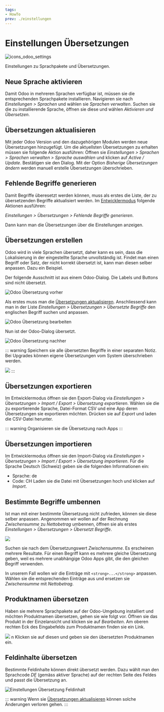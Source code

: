```yaml
---
tags:
- HowTo
prev: ./einstellungen
---
```

# Einstellungen Übersetzungen
![icons_odoo_settings](assets/icons_odoo_settings.png)

Einstellungen zu Sprachpakete und Übersetzungen.

## Neue Sprache aktivieren

Damit Odoo in mehreren Sprachen verfügbar ist, müssen sie die entsprechenden Sprachpakete installieren. Navigieren sie nach *Einstellungen > Sprachen* und wählen sie *Sprachen verwalten*. Suchen sie die zu installierende Sprache, öffnen sie diese und wählen *Aktivieren und Übersetzen*.

## Übersetzungen aktualisieren

Mit jeder Odoo Version und den dazugehörigen Modulen werden neue Übersetzungen hinzugefügt. Um die aktuellsten Übersetzungen zu erhalten müssen sie folgende Aktion ausführen: Öffnen sie *Einstellungen > Sprachen > Sprachen verwalten > Sprache auswählen* und klicken auf *Active / Update*. Bestätigen sie den Dialog. Mit der Option *Bisherige Übersetzungen ändern* werden manuell erstelle Übersetzungen überschrieben.

## Fehlende Begriffe generieren

Damit Begriffe überesetzt werden können, muss als erstes die Liste, der zu übersetzenden Begriffe aktualisiert werden.  Im [Entwicklermodus](Einstellungen.md#Entwicklermodus%20aktivieren) folgende Aktionen ausführen:

*Einstellungen > Übersetzungen > Fehlende Begriffe generieren*.

Dann kann man die Übersetzungen über die Einstellungen anzeigen.

## Übersetzungen erstellen

Odoo wird in viele Sprachen übersetzt, daher kann es sein, dass die Lokalisierung in der eingestellte Sprache unvollständig ist. Findet man einen Begriff oder Satz, der nicht korrekt übersetzt ist, kann man diesen selber anpassen. Dazu ein Beispiel.

Der folgende Ausschnitt ist aus einem Odoo-Dialog. Die Labels und Buttons sind nicht übersetzt.

![Odoo Übersetzung vorher](assets/Einstellungen%20%C3%9Cbersetzung%20vorher.png)

Als erstes muss man  die [Übersetzungen aktualisieren](Einstellungen%20Übersetzung.md#Übersetzungen%20aktualisieren). Anschliessend kann man in der Liste *Einstellungen > Übersetzungen > Übersetzte Begriffe* den englischen Begriff suchen und anpassen.

![Odoo Übersetzung bearbeiten](assets/Einstellungen%20%C3%9Cbersetzung%20bearbeiten.png)

Nun ist der Odoo-Dialog übersetzt.

![Odoo Übersetzung nachher](assets/Einstellungen%20%C3%9Cbersetzung%20nachher.png)

::: warning
Speichern sie alle übersetzten Begriffe in einer separaten Notiz. Bei Upgrades können eigene Übersetzungen vom System überschrieben werden.

![](assets/Einstellungen%20Übersetungen%20Noitz.png)
:::

## Übersetzungen exportieren

Im Entwicklermodus öffnen sie den Export-Dialog via *Einstellungen > Übersetzungen > Import / Export > Übersetzung exportieren*. Wählen sie die zu exportierende Sprache, Datei-Format CSV und eine App deren Übersetzungen sie exportieren möchten. Drücken sie auf *Export* und laden die CSV-Datei herunter.

::: warning
Organisieren sie die Übersetzung nach Apps
:::

## Übersetzungen importieren

Im Entwicklermodus öffnen sie den Import-Dialog via *Einstellungen > Übersetzungen > Import / Export > Übersetzung importieren*. Für die Sprache Deutsch (Schweiz) geben sie die folgenden Informationen ein:
* Sprache: de
* Code: CH
Laden sie die Datei mit Übersetzungen hoch und klicken auf *Import*.

## Bestimmte Begriffe umbennen

Ist man mit einer bestimmte Übersetzung nicht zufrieden, können sie diese selber anpassen. Angenommen wir wollen auf der Rechnung *Zwischensumme* zu *Nettobetrag* umbennen, öffnen sie als erstes *Einstellungen > Übersetzungen > Übersetzt Begriffe*.

![](assets/Einstellungen%20%C3%9Cbersetzungen%20Begriff%20Zwischensumme.png)

Suchen sie nach dem Übersetzungswert *Zwischensumme*. Es erscheinen mehrere Resultate. Für einen Begriff kann es mehrere gleiche Übersetzung geben, weil es mehrere unabhängige Odoo Apps gibt, die den gleichen Begriff verwenden.

In unserem Fall wollen wir die Einträge mit `<strong>...</strong>` anpassen. Wählen sie die entsprechenden Einträge aus und ersetzen sie *Zwischensumme* mit *Nettobetrag*.

## Produktnamen übersetzen

Haben sie mehrere Sprachpakete auf der Odoo-Umgebung installiert und möchten Produktnamen übersetzen, gehen sie wie folgt vor. Öffnen sie das Produkt in der Einzelansicht und klicken sie auf *Bearbeiten*. Am oberen rechten Eck des Eingabefelds zum Produktnamen finden sie ein Link.

![](assets/Einstellungen%20%C3%9Cbersetung%20Produktnamen%20%C3%BCbersetzen.png)
n
Klicken sie auf diesen und geben sie den übersetzten Produktnamen ein.

## Feldinhalte übersetzen

Bestimmte Feldinhalte können direkt übersetzt werden. Dazu wählt man den Sprachcode *DE* (gemäss aktiver Sprache) auf der rechten Seite des Feldes und passt die Übersetzung an.

![Einstellungen Übersetzung Feldinhalt](assets/Einstellungen%20Übersetzung%20Feldinhalt.gif)

::: warning
Wenn sie [Übersetzungen aktualisieren](#Übersetzungen%20aktualisieren) können solche Änderungen verloren gehen.
:::